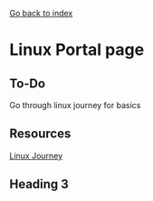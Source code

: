 <a href="../../index.html">Go back to index</a>
<head>
  <link rel="stylesheet" href="../../css_themes/vscode.css">
</head>

# Linux Portal page

## To-Do
Go through linux journey for basics

## Resources
[Linux Journey](https://linuxjourney.com/)

## Heading 3
